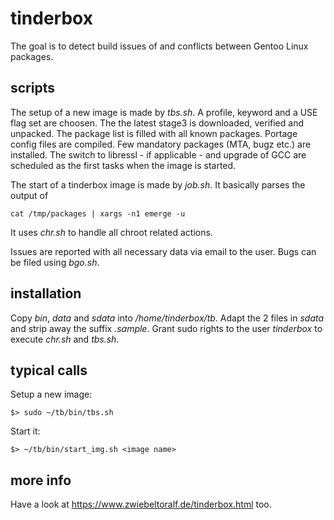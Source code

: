 # tinderbox
The goal is to detect build issues of and conflicts between Gentoo Linux packages.

## scripts
The setup of a new image is made by *tbs.sh*.
A profile, keyword and a USE flag set are choosen.
The the latest stage3 is downloaded, verified and unpacked.
The package list is filled with all known packages.
Portage config files are compiled.
Few mandatory packages (MTA, bugz etc.) are installed.
The switch to libressl - if applicable - and upgrade of GCC are scheduled as the first tasks when the image is started.

The start of a tinderbox image is made by *job.sh*.
It basically parses the output of

    cat /tmp/packages | xargs -n1 emerge -u

It uses *chr.sh* to handle all chroot related actions.

Issues are reported with all necessary data via email to the user.
Bugs can be filed using *bgo.sh*.

## installation
Copy *bin*, *data* and *sdata* into */home/tinderbox/tb*.
Adapt the 2 files in *sdata* and strip away the suffix *.sample*.
Grant sudo rights to the user *tinderbox* to execute *chr.sh* and *tbs.sh*.

## typical calls
Setup a new image:

    $> sudo ~/tb/bin/tbs.sh 

Start it:

    $> ~/tb/bin/start_img.sh <image name>


## more info
Have a look at https://www.zwiebeltoralf.de/tinderbox.html too.

